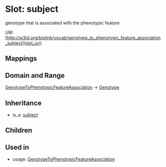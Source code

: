 # Slot: subject


genotype that is associated with the phenotypic feature

URI: [http://w3id.org/biolink/vocab/genotype_to_phenotypic_feature_association_subject](slot_uri)
## Mappings

## Domain and Range

[GenotypeToPhenotypicFeatureAssociation](GenotypeToPhenotypicFeatureAssociation.md) -> [Genotype](Genotype.md)
## Inheritance

 *  is_a: [subject](subject.md)
## Children

## Used in

 *  usage: [GenotypeToPhenotypicFeatureAssociation](GenotypeToPhenotypicFeatureAssociation.md)
